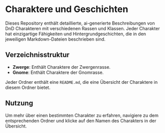 # Charaktere und Geschichten

Dieses Repository enthält detaillierte, ai-generierte Beschreibungen von DnD Charakteren mit verschiedenen Rassen und Klassen. Jeder Charakter hat einzigartige Fähigkeiten und Hintergrundgeschichten, die in den jeweiligen Markdown-Dateien beschrieben sind.

## Verzeichnisstruktur

- **Zwerge**: Enthält Charaktere der Zwergenrasse.
- **Gnome**: Enthält Charaktere der Gnomrasse.

Jeder Ordner enthält eine `README.md`, die eine Übersicht der Charaktere in diesem Ordner bietet.

## Nutzung

Um mehr über einen bestimmten Charakter zu erfahren, navigiere zu dem entsprechenden Ordner und klicke auf den Namen des Charakters in der Übersicht.

